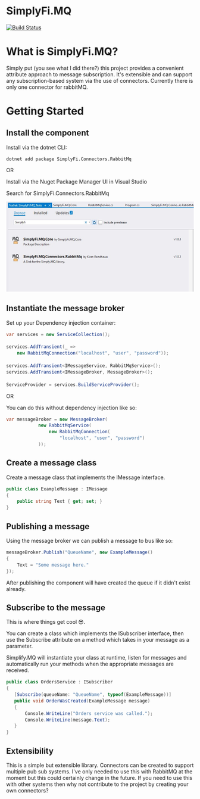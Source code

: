 
# SimplyFi.MQ 


[![Build Status](https://dev.azure.com/kiranrandhawa85/SimplyFi.MQ/_apis/build/status/ISimplifyComplexity.SimplyFi.MQ?branchName=master)](https://dev.azure.com/kiranrandhawa85/SimplyFi.MQ/_build/latest?definitionId=6&branchName=master)

What is SimplyFi.MQ? 
=== 
Simply put (you see what I did there?) this project provides a convenient attribute approach to message subscription. It's extensible and can support any subscription-based system via the use of connectors. Currently there is only one connector for rabbitMQ. 

Getting Started
=== 

## Install the component

Install via the dotnet CLI:

```
dotnet add package SimplyFi.Connectors.RabbitMq
```
OR 

Install via the Nuget Package Manager UI in Visual Studio

Search for SimplyFi.Connectors.RabbitMq

![Visual Studio screenshot](./Artwork/documentation/NugetVS.jpeg)


## Instantiate the message broker

Set up your Dependency injection container: 
``` csharp
var services = new ServiceCollection();

services.AddTransient(_ =>
    new RabbitMqConnection("localhost", "user", "password"));

services.AddTransient<IMessageService, RabbitMqService>();
services.AddTransient<IMessageBroker, MessageBroker>();

ServiceProvider = services.BuildServiceProvider();
```

OR 

You can do this without dependency injection like so: 
``` csharp
var messageBroker = new MessageBroker(
            new RabbitMqService(
                new RabbitMqConnection(
                    "localhost", "user", "password")
            ));
```

## Create a message class

Create a message class that implements the IMessage interface.

``` csharp
public class ExampleMessage : IMessage
{
    public string Text { get; set; }
}
```

## Publishing a message

Using the message broker we can publish a message to bus like so:

``` csharp
messageBroker.Publish("QueueName", new ExampleMessage() 
{ 
    Text = "Some message here." 
});
 ```

After publishing the component will have created the queue if it didn't exist already. 

## Subscribe to the message

This is where things get cool 😎. 

You can create a class which implements the ISubscriber interface, then use the Subscribe attribute on a method which takes in your message as a parameter. 

Simplify.MQ will instantiate your class at runtime, listen for messages and automatically run your methods when the appropriate messages are received. 
 
 ``` csharp
public class OrdersService : ISubscriber
{
    [Subscribe(queueName: "QueueName", typeof(ExampleMessage))]
    public void OrderWasCreated(ExampleMessage message)
    {
        Console.WriteLine("Orders service was called.");
        Console.WriteLine(message.Text);
    }
}
```
## Extensibility

This is a simple but extensible library. Connectors can be created to support multiple pub sub systems. I've only needed to use this with RabbitMQ at the moment but this could certainly change in the future. If you need to use this with other systems then why not contribute to the project by creating your own connectors?


